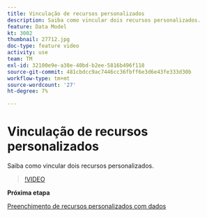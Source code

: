 ```yaml
---
title: Vinculação de recursos personalizados
description: Saiba como vincular dois recursos personalizados.
feature: Data Model
kt: 3002
thumbnail: 27712.jpg
doc-type: feature video
activity: use
team: TM
exl-id: 32100e9e-a38e-40bd-b2ee-5816b496f118
source-git-commit: 481cbdcc9ac7446cc36fbff6e3d6e43fe333d30b
workflow-type: tm+mt
source-wordcount: '27'
ht-degree: 7%

---
```


# Vinculação de recursos personalizados

Saiba como vincular dois recursos personalizados.

>[!VIDEO](https://video.tv.adobe.com/v/27712?quality=9)

**Próxima etapa**

[Preenchimento de recursos personalizados com dados](./populate-custom-resources-with-data.md)
